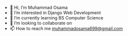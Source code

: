 - 👋 Hi, I’m Muhammad Osama
- 👀 I’m interested in Django Web Development
- 🌱 I’m currently learning BS Computer Science
- 💞️ I’m looking to collaborate on 
- 📫 How to reach me muhammadosama699@gmail.com

<!---
muhammadosama12/muhammadosama12 is a ✨ special ✨ repository because its `README.md` (this file) appears on your GitHub profile.
You can click the Preview link to take a look at your changes.
--->

